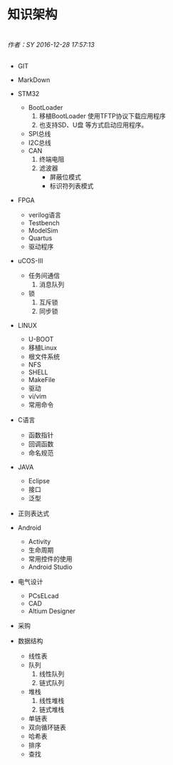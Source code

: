 # 知识架构

#
*作者：SY*
*2016-12-28 17:57:13*
##

+	GIT

+	MarkDown

+	STM32
	+ BootLoader
		1. 移植BootLoader 使用TFTP协议下载应用程序
		2. 也支持SD、U盘 等方式启动应用程序。
	+ SPI总线
	+ I2C总线
	+ CAN
		1. 终端电阻
		2. 滤波器
			+ 屏蔽位模式
			+ 标识符列表模式

+	FPGA
	+ verilog语言
	+ Testbench
	+ ModelSim
	+ Quartus
	+ 驱动程序

+	uCOS-III
	+ 任务间通信
		1. 消息队列
	+ 锁
		1. 互斥锁
		2. 同步锁 

+	LINUX
	+ U-BOOT
	+ 移植Linux
	+ 根文件系统
	+ NFS
	+ SHELL
	+ MakeFile
	+ 驱动
	+ vi/vim
	+ 常用命令	

+	C语言 
	+ 函数指针
	+ 回调函数
	+ 命名规范
+	JAVA
	+ Eclipse
	+ 接口
	+ 泛型

+	正则表达式

+	Android
	+ Activity
	+ 生命周期
	+ 常用控件的使用
	+ Android Studio

+	电气设计
	+ PCsELcad
	+ CAD
	+ Altium Designer
	
+	采购

+ 数据结构
	+ 线性表
	+ 队列
		1. 线性队列
		2. 链式队列
	+ 堆栈
		1. 线性堆栈
		2. 链式堆栈
	+ 单链表
	+ 双向循环链表
	+ 哈希表
	+ 排序
	+ 查找